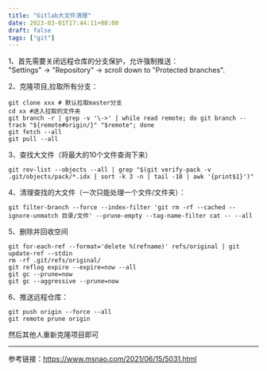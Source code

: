```yaml
---
title: "Gitlab大文件清理"
date: 2023-03-01T17:44:11+08:00
draft: false
tags: ["git"] 
---
```


1、首先需要关闭远程仓库的分支保护，允许强制推送：  
"Settings" -> "Repository" -> scroll down to "Protected branches".

2、克隆项目,拉取所有分支：
``` 
git clone xxx # 默认拉取master分支
cd xx #进入拉取的文件夹
git branch -r | grep -v '\->' | while read remote; do git branch --track "${remote#origin/}" "$remote"; done
git fetch --all
git pull --all
```

3、查找大文件（将最大的10个文件查询下来）

``` shell
git rev-list --objects --all | grep "$(git verify-pack -v .git/objects/pack/*.idx | sort -k 3 -n | tail -10 | awk '{print$1}')"
```

4、清理查找的大文件（一次只能处理一个文件/文件夹）：
``` shell
git filter-branch --force --index-filter 'git rm -rf --cached --ignore-unmatch 目录/文件' --prune-empty --tag-name-filter cat -- --all
```

5、删除并回收空间

``` shell
git for-each-ref --format='delete %(refname)' refs/original | git update-ref --stdin
rm -rf .git/refs/original/
git reflog expire --expire=now --all
git gc --prune=now
git gc --aggressive --prune=now
```

6、推送远程仓库：
``` shell
git push origin --force --all
git remote prune origin
```

然后其他人重新克隆项目即可

---
参考链接：https://www.msnao.com/2021/06/15/5031.html